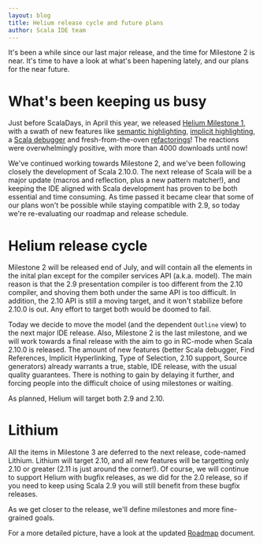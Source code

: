 ```yaml
---
layout: blog
title: Helium release cycle and future plans
author: Scala IDE team
---
```


It's been a while since our last major release, and the time for Milestone 2 is near. It's time to have a look
at what's been hapening lately, and our plans for the near future.

# What's been keeping us busy

Just before ScalaDays, in April this year, we released [Helium Milestone 1][release-notes-m1], with a swath of new features
like [semantic highlighting][semantic], [implicit highlighting][implicit], a [Scala debugger][debugger] and fresh-from-the-oven [refactorings][new-refactorings]!
The reactions were overwhelmingly positive, with more than 4000 downloads until now!

We've continued working towards Milestone 2, and we've been following closely the development of Scala 2.10.0.
The next release of Scala will be a major update (macros and reflection, plus a new pattern matcher!), and
keeping the IDE aligned with Scala development has proven to be both essential and time consuming.
As time passed it became clear that some of our plans
won't be possible while staying compatible with 2.9, so today we're re-evaluating our roadmap and 
release schedule.

# Helium release cycle

Milestone 2 will be released end of July, and will contain all the elements in the inital plan except for
the compiler services API (a.k.a. model). The main reason is that the 2.9 presentation compiler is too different
from the 2.10 compiler, and shoving them both under the same API is too difficult. In addition, the 2.10 API
is still a moving target, and it won't stabilize before 2.10.0 is out. Any effort to target both would be 
doomed to fail.

Today we decide to move the model (and the dependent `Outline` view) to the next major IDE release.
Also, Milestone 2 is the last milestone, and we
will work towards a final release with the aim to go in RC-mode when Scala 2.10.0 is released. The amount of
new features (better Scala debugger, Find References, Implicit Hyperlinking, Type of Selection, 2.10 support, Source generators) already warrants a true, stable, IDE release, with the usual quality guarantees. There is 
nothing to gain by delaying it further, and forcing people into the difficult choice of using milestones or waiting.

As planned, Helium will target both 2.9 and 2.10.

# Lithium

All the items in Milestone 3 are deferred to the next release, code-named Lithium. Lithium will target 2.10, and all new features will be targetting only 2.10 or greater (2.11 is just around the corner!). Of course, we will continue to support Helium with bugfix releases, as we did for the 2.0 release, so if you need to keep using Scala 2.9 you will still benefit from these bugfix releases.

As we get closer to the release, we'll define milestones and more fine-grained goals.

For a more detailed picture, have a look at the updated [Roadmap][roadmap] document.

[scala]: http://www.scala-lang.org/
[release-notes-m1]: /blog/release-notes-2.1-Milestone-1.html
[changelog-scala-m5]: http://www.scala-lang.org/node/12735
[roadmap]: http://scala-ide.org/docs/dev/roadmap.html
[semantic]: http://scala-ide.org/docs/helium/features/semantic-highlighting/index.html
[implicit]: http://scala-ide.org/docs/helium/features/implicit-highlighting/index.html
[debugger]: http://scala-ide.org/docs/helium/features/scaladebugger/index.html
[new-refactorings]: http://scala-ide.org/docs/helium/index.html